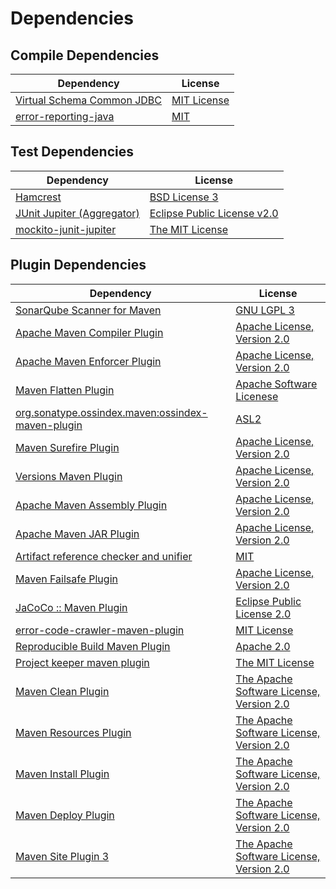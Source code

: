 <!-- @formatter:off -->
# Dependencies

## Compile Dependencies

| Dependency                      | License          |
| ------------------------------- | ---------------- |
| [Virtual Schema Common JDBC][0] | [MIT License][1] |
| [error-reporting-java][2]       | [MIT][3]         |

## Test Dependencies

| Dependency                      | License                          |
| ------------------------------- | -------------------------------- |
| [Hamcrest][4]                   | [BSD License 3][5]               |
| [JUnit Jupiter (Aggregator)][6] | [Eclipse Public License v2.0][7] |
| [mockito-junit-jupiter][8]      | [The MIT License][9]             |

## Plugin Dependencies

| Dependency                                              | License                                        |
| ------------------------------------------------------- | ---------------------------------------------- |
| [SonarQube Scanner for Maven][10]                       | [GNU LGPL 3][11]                               |
| [Apache Maven Compiler Plugin][12]                      | [Apache License, Version 2.0][13]              |
| [Apache Maven Enforcer Plugin][14]                      | [Apache License, Version 2.0][13]              |
| [Maven Flatten Plugin][15]                              | [Apache Software Licenese][16]                 |
| [org.sonatype.ossindex.maven:ossindex-maven-plugin][17] | [ASL2][16]                                     |
| [Maven Surefire Plugin][18]                             | [Apache License, Version 2.0][13]              |
| [Versions Maven Plugin][19]                             | [Apache License, Version 2.0][13]              |
| [Apache Maven Assembly Plugin][20]                      | [Apache License, Version 2.0][13]              |
| [Apache Maven JAR Plugin][21]                           | [Apache License, Version 2.0][13]              |
| [Artifact reference checker and unifier][22]            | [MIT][3]                                       |
| [Maven Failsafe Plugin][23]                             | [Apache License, Version 2.0][13]              |
| [JaCoCo :: Maven Plugin][24]                            | [Eclipse Public License 2.0][25]               |
| [error-code-crawler-maven-plugin][26]                   | [MIT License][27]                              |
| [Reproducible Build Maven Plugin][28]                   | [Apache 2.0][16]                               |
| [Project keeper maven plugin][29]                       | [The MIT License][30]                          |
| [Maven Clean Plugin][31]                                | [The Apache Software License, Version 2.0][16] |
| [Maven Resources Plugin][32]                            | [The Apache Software License, Version 2.0][16] |
| [Maven Install Plugin][33]                              | [The Apache Software License, Version 2.0][16] |
| [Maven Deploy Plugin][34]                               | [The Apache Software License, Version 2.0][16] |
| [Maven Site Plugin 3][35]                               | [The Apache Software License, Version 2.0][16] |

[0]: https://github.com/exasol/virtual-schema-common-jdbc/
[1]: https://github.com/exasol/virtual-schema-common-jdbc/blob/main/LICENSE
[2]: https://github.com/exasol/error-reporting-java
[3]: https://opensource.org/licenses/MIT
[4]: http://hamcrest.org/JavaHamcrest/
[5]: http://opensource.org/licenses/BSD-3-Clause
[6]: https://junit.org/junit5/
[7]: https://www.eclipse.org/legal/epl-v20.html
[8]: https://github.com/mockito/mockito
[9]: https://github.com/mockito/mockito/blob/main/LICENSE
[10]: http://sonarsource.github.io/sonar-scanner-maven/
[11]: http://www.gnu.org/licenses/lgpl.txt
[12]: https://maven.apache.org/plugins/maven-compiler-plugin/
[13]: https://www.apache.org/licenses/LICENSE-2.0.txt
[14]: https://maven.apache.org/enforcer/maven-enforcer-plugin/
[15]: https://www.mojohaus.org/flatten-maven-plugin/
[16]: http://www.apache.org/licenses/LICENSE-2.0.txt
[17]: https://sonatype.github.io/ossindex-maven/maven-plugin/
[18]: https://maven.apache.org/surefire/maven-surefire-plugin/
[19]: http://www.mojohaus.org/versions-maven-plugin/
[20]: https://maven.apache.org/plugins/maven-assembly-plugin/
[21]: https://maven.apache.org/plugins/maven-jar-plugin/
[22]: https://github.com/exasol/artifact-reference-checker-maven-plugin
[23]: https://maven.apache.org/surefire/maven-failsafe-plugin/
[24]: https://www.jacoco.org/jacoco/trunk/doc/maven.html
[25]: https://www.eclipse.org/legal/epl-2.0/
[26]: https://github.com/exasol/error-code-crawler-maven-plugin/
[27]: https://github.com/exasol/error-code-crawler-maven-plugin/blob/main/LICENSE
[28]: http://zlika.github.io/reproducible-build-maven-plugin
[29]: https://github.com/exasol/project-keeper/
[30]: https://github.com/exasol/project-keeper/blob/main/LICENSE
[31]: http://maven.apache.org/plugins/maven-clean-plugin/
[32]: http://maven.apache.org/plugins/maven-resources-plugin/
[33]: http://maven.apache.org/plugins/maven-install-plugin/
[34]: http://maven.apache.org/plugins/maven-deploy-plugin/
[35]: http://maven.apache.org/plugins/maven-site-plugin/
